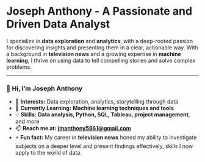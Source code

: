 # **Joseph Anthony - A Passionate and Driven Data Analyst**

I specialize in **data exploration** and **analytics**, with a deep-rooted passion for discovering insights and presenting them in a clear, actionable way. With a background in **television news** and a growing expertise in **machine learning**, I thrive on using data to tell compelling stories and solve complex problems.

---

### 👋 Hi, I’m **Joseph Anthony**

- 👀 **Interests:** Data exploration, analytics, storytelling through data
- 🌱 **Currently Learning:** **Machine learning techniques and tools**
- 💡 **Skills:** **Data analysis, Python, SQL, Tableau, project management**, and more
- 📫 **Reach me at:** **jmanthony5961@gmail.com**
- ⚡ **Fun fact:** My career in **television news** honed my ability to investigate subjects on a deeper level and present findings effectively, skills I now apply to the world of data.


<!---
Logan494/Logan494 is a ✨ special ✨ repository because its `README.md` (this file) appears on your GitHub profile.
You can click the Preview link to take a look at your changes.
--->
